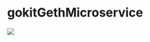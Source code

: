 # gokitGethMicroservice

![](https://travis-ci.com/herrjemand/gokitGethMicroservice.svg?branch=master)
